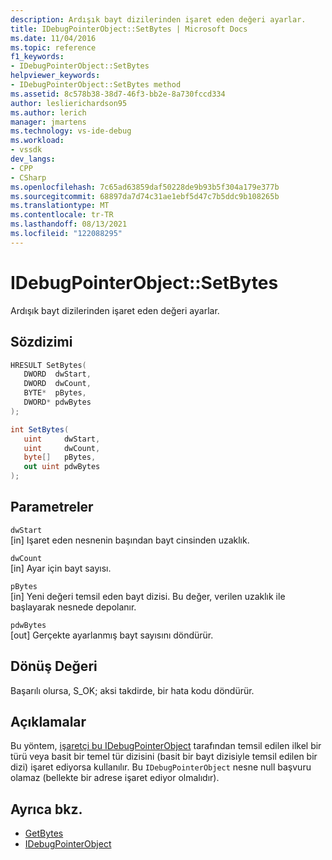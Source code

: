 ```yaml
---
description: Ardışık bayt dizilerinden işaret eden değeri ayarlar.
title: IDebugPointerObject::SetBytes | Microsoft Docs
ms.date: 11/04/2016
ms.topic: reference
f1_keywords:
- IDebugPointerObject::SetBytes
helpviewer_keywords:
- IDebugPointerObject::SetBytes method
ms.assetid: 8c578b38-38d7-46f3-bb2e-8a730fccd334
author: leslierichardson95
ms.author: lerich
manager: jmartens
ms.technology: vs-ide-debug
ms.workload:
- vssdk
dev_langs:
- CPP
- CSharp
ms.openlocfilehash: 7c65ad63859daf50228de9b93b5f304a179e377b
ms.sourcegitcommit: 68897da7d74c31ae1ebf5d47c7b5ddc9b108265b
ms.translationtype: MT
ms.contentlocale: tr-TR
ms.lasthandoff: 08/13/2021
ms.locfileid: "122088295"
---
```

# <a name="idebugpointerobjectsetbytes"></a>IDebugPointerObject::SetBytes
Ardışık bayt dizilerinden işaret eden değeri ayarlar.

## <a name="syntax"></a>Sözdizimi

```cpp
HRESULT SetBytes( 
   DWORD  dwStart,
   DWORD  dwCount,
   BYTE*  pBytes,
   DWORD* pdwBytes
);
```

```csharp
int SetBytes(
   uint     dwStart,
   uint     dwCount,
   byte[]   pBytes,
   out uint pdwBytes
);
```

## <a name="parameters"></a>Parametreler
`dwStart`\
[in] Işaret eden nesnenin başından bayt cinsinden uzaklık.

`dwCount`\
[in] Ayar için bayt sayısı.

`pBytes`\
[in] Yeni değeri temsil eden bayt dizisi. Bu değer, verilen uzaklık ile başlayarak nesnede depolanır.

`pdwBytes`\
[out] Gerçekte ayarlanmış bayt sayısını döndürür.

## <a name="return-value"></a>Dönüş Değeri
 Başarılı olursa, S_OK; aksi takdirde, bir hata kodu döndürür.

## <a name="remarks"></a>Açıklamalar
 Bu yöntem, [işaretçi bu IDebugPointerObject](../../../extensibility/debugger/reference/idebugpointerobject.md) tarafından temsil edilen ilkel bir türü veya basit bir temel tür dizisini (basit bir bayt dizisiyle temsil edilen bir dizi) işaret ediyorsa kullanılır. Bu `IDebugPointerObject` nesne null başvuru olamaz (bellekte bir adrese işaret ediyor olmalıdır).

## <a name="see-also"></a>Ayrıca bkz.
- [GetBytes](../../../extensibility/debugger/reference/idebugpointerobject-getbytes.md)
- [IDebugPointerObject](../../../extensibility/debugger/reference/idebugpointerobject.md)
